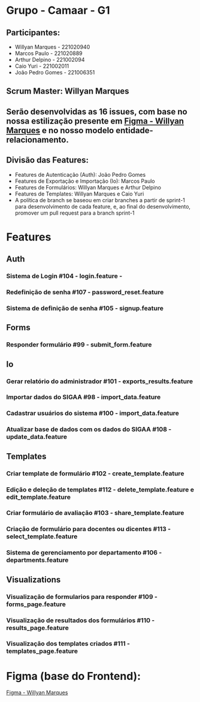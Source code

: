 # Grupo - Camaar - G1
## Participantes: 
- Willyan Marques - 221020940
- Marcos Paulo - 221020889
- Arthur Delpino - 221002094
- Caio Yuri - 221002011
- João Pedro Gomes - 221006351

## Scrum Master: Willyan Marques
## Serão desenvolvidas as 16 issues, com base no nossa estilização presente em [Figma - Willyan Marques](https://www.figma.com/design/kIW8LmzqajgAQVigrLX21y/Camaar-G01?node-id=0-1&t=H1Mo40dyNMOK5nv3-0) e no nosso modelo entidade-relacionamento.

## Divisão das Features:
- Features de Autenticação (Auth): João Pedro Gomes
- Features de Exportação e Importação (Io): Marcos Paulo
- Features de Formulários: Willyan Marques e Arthur Delpino
- Features de Templates: Willyan Marques e Caio Yuri
- A política de branch se baseou em criar branches a partir de sprint-1 para desenvolvimento de cada feature, e, ao final do desenvolvimento, promover um pull request para a branch sprint-1

# Features
## Auth
### Sistema de Login #104 - login.feature - 
### Redefinição de senha #107 - password_reset.feature
### Sistema de definição de senha #105 - signup.feature
## Forms
### Responder formulário #99 - submit_form.feature
## Io
### Gerar relatório do administrador #101 - exports_results.feature
### Importar dados do SIGAA #98 - import_data.feature
### Cadastrar usuários do sistema #100 - import_data.feature
### Atualizar base de dados com os dados do SIGAA #108 - update_data.feature
## Templates
### Criar template de formulário #102 - create_template.feature
### Edição e deleção de templates #112 - delete_template.feature e edit_template.feature
### Criar formulário de avaliação #103 - share_template.feature
### Criação de formulário para docentes ou dicentes #113 - select_template.feature
### Sistema de gerenciamento por departamento #106 - departments.feature
## Visualizations
### Visualização de formularios para responder #109 - forms_page.feature
### Visualização de resultados dos formulários #110 - results_page.feature
### Visualização dos templates criados #111 - templates_page.feature

# Figma (base do Frontend):
[Figma - Willyan Marques](https://www.figma.com/design/kIW8LmzqajgAQVigrLX21y/Camaar-G01?node-id=0-1&t=H1Mo40dyNMOK5nv3-0)
